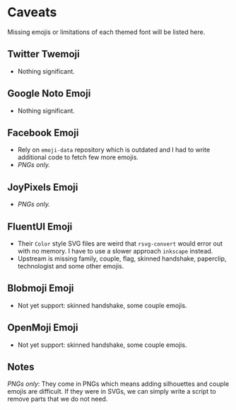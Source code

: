 # Caveats

Missing emojis or limitations of each themed font will be listed here.

## Twitter Twemoji

- Nothing significant.

## Google Noto Emoji

- Nothing significant.

## Facebook Emoji

- Rely on `emoji-data` repository which is outdated and I had to write additional code to fetch few more emojis.
- _PNGs only._

## JoyPixels Emoji

- _PNGs only._

## FluentUI Emoji

- Their `Color` style SVG files are weird that `rsvg-convert` would error out with no memory. I have to use a slower approach `inkscape` instead.
- Upstream is missing family, couple, flag, skinned handshake, paperclip, technologist and some other emojis.

## Blobmoji Emoji

- Not yet support: skinned handshake, some couple emojis.

## OpenMoji Emoji

- Not yet support: skinned handshake, some couple emojis.

## Notes

_PNGs only_: They come in PNGs which means adding silhouettes and couple emojis are difficult. If they were in SVGs, we can simply write a script to remove parts that we do not need.
